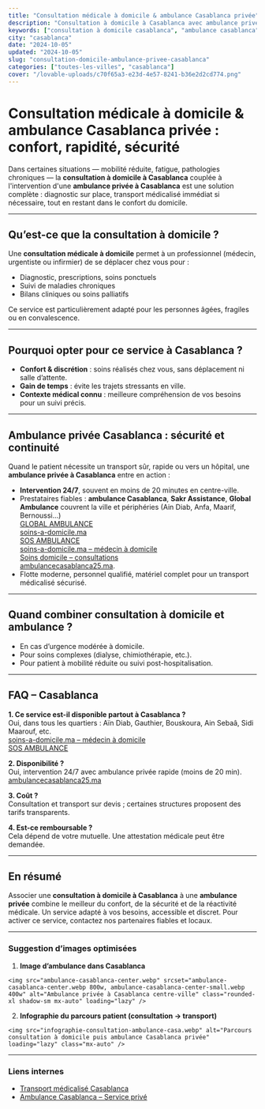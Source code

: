 ```yaml
---
title: "Consultation médicale à domicile & ambulance Casablanca privée"
description: "Consultation à domicile à Casablanca avec ambulance privée : confort, rapidité et sécurité. Disponibilité 24/7 et couverture de tous les quartiers."
keywords: ["consultation à domicile casablanca", "ambulance casablanca", "ambulance privée casablanca", "médecin à domicile casablanca", "urgence casablanca"]
city: "casablanca"
date: "2024-10-05"
updated: "2024-10-05"
slug: "consultation-domicile-ambulance-privee-casablanca"
categories: ["toutes-les-villes", "casablanca"]
cover: "/lovable-uploads/c70f65a3-e23d-4e57-8241-b36e2d2cd774.png"
---
```


# Consultation médicale à domicile & ambulance Casablanca privée : confort, rapidité, sécurité

Dans certaines situations — mobilité réduite, fatigue, pathologies chroniques — la **consultation à domicile à Casablanca** couplée à l'intervention d'une **ambulance privée à Casablanca** est une solution complète : diagnostic sur place, transport médicalisé immédiat si nécessaire, tout en restant dans le confort du domicile.  

---

## Qu’est-ce que la consultation à domicile ?

Une **consultation médicale à domicile** permet à un professionnel (médecin, urgentiste ou infirmier) de se déplacer chez vous pour :

- Diagnostic, prescriptions, soins ponctuels  
- Suivi de maladies chroniques  
- Bilans cliniques ou soins palliatifs  

Ce service est particulièrement adapté pour les personnes âgées, fragiles ou en convalescence.

---

## Pourquoi opter pour ce service à Casablanca ?

- **Confort & discrétion** : soins réalisés chez vous, sans déplacement ni salle d’attente.  
- **Gain de temps** : évite les trajets stressants en ville.  
- **Contexte médical connu** : meilleure compréhension de vos besoins pour un suivi précis.  

---

## Ambulance privée Casablanca : sécurité et continuité

Quand le patient nécessite un transport sûr, rapide ou vers un hôpital, une **ambulance privée à Casablanca** entre en action :

- **Intervention 24/7**, souvent en moins de 20 minutes en centre-ville.  
- Prestataires fiables : **ambulance Casablanca**, **Sakr Assistance**, **Global Ambulance** couvrent la ville et périphéries (Ain Diab, Anfa, Maarif, Bernoussi...)  
[GLOBAL AMBULANCE](https://ambulancecasablancamaroc.com/?utm_source=chatgpt.com)  
[soins-a-domicile.ma](https://soins-a-domicile.ma/ambulance-casablanca/?utm_source=chatgpt.com)  
[SOS AMBULANCE](https://sosambulances.ma/interets-de-la-consultation-a-domicile/?utm_source=chatgpt.com)  
[soins-a-domicile.ma – médecin à domicile](https://soins-a-domicile.ma/medecin-a-domicile-casablanca/?utm_source=chatgpt.com)  
[Soins domicile – consultations](https://soins-domicile.ma/consultations-domicile/?utm_source=chatgpt.com)  
[ambulancecasablanca25.ma](https://ambulancecasablanca25.ma/?utm_source=chatgpt.com).  
- Flotte moderne, personnel qualifié, matériel complet pour un transport médicalisé sécurisé.  

---

## Quand combiner consultation à domicile et ambulance ?

- En cas d’urgence modérée à domicile.  
- Pour soins complexes (dialyse, chimiothérapie, etc.).  
- Pour patient à mobilité réduite ou suivi post-hospitalisation.  

---

## FAQ – Casablanca

**1. Ce service est-il disponible partout à Casablanca ?**  
Oui, dans tous les quartiers : Aïn Diab, Gauthier, Bouskoura, Ain Sebaâ, Sidi Maarouf, etc.  
[soins-a-domicile.ma – médecin à domicile](https://soins-a-domicile.ma/medecin-a-domicile-casablanca/?utm_source=chatgpt.com)  
[SOS AMBULANCE](https://sosambulances.ma/interets-de-la-consultation-a-domicile/?utm_source=chatgpt.com)

**2. Disponibilité ?**  
Oui, intervention 24/7 avec ambulance privée rapide (moins de 20 min).  
[ambulancecasablanca25.ma](https://ambulancecasablanca25.ma/?utm_source=chatgpt.com)  

**3. Coût ?**  
Consultation et transport sur devis ; certaines structures proposent des tarifs transparents.

**4. Est-ce remboursable ?**  
Cela dépend de votre mutuelle. Une attestation médicale peut être demandée.

---

## En résumé

Associer une **consultation à domicile à Casablanca** à une **ambulance privée** combine le meilleur du confort, de la sécurité et de la réactivité médicale. Un service adapté à vos besoins, accessible et discret. Pour activer ce service, contactez nos partenaires fiables et locaux.

---

### Suggestion d’images optimisées

1. **Image d’ambulance dans Casablanca**  
```
<img src="ambulance-casablanca-center.webp" srcset="ambulance-casablanca-center.webp 800w, ambulance-casablanca-center-small.webp 400w" alt="Ambulance privée à Casablanca centre-ville" class="rounded-xl shadow-sm mx-auto" loading="lazy" />
```

2. **Infographie du parcours patient (consultation → transport)**  
```
<img src="infographie-consultation-ambulance-casa.webp" alt="Parcours consultation à domicile puis ambulance Casablanca privée" loading="lazy" class="mx-auto" />
```

---

### Liens internes

- [Transport médicalisé Casablanca](/blog/transport-medicalise-casablanca)  
- [Ambulance Casablanca – Service privé](/blog/ambulance-privee-casablanca)
